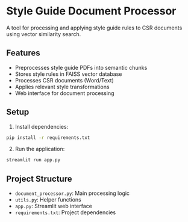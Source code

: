 # Style Guide Document Processor

A tool for processing and applying style guide rules to CSR documents using vector similarity search.

## Features
- Preprocesses style guide PDFs into semantic chunks
- Stores style rules in FAISS vector database
- Processes CSR documents (Word/Text)
- Applies relevant style transformations
- Web interface for document processing

## Setup
1. Install dependencies:
```bash
pip install -r requirements.txt
```

2. Run the application:
```bash
streamlit run app.py
```

## Project Structure
- `document_processor.py`: Main processing logic
- `utils.py`: Helper functions
- `app.py`: Streamlit web interface
- `requirements.txt`: Project dependencies
